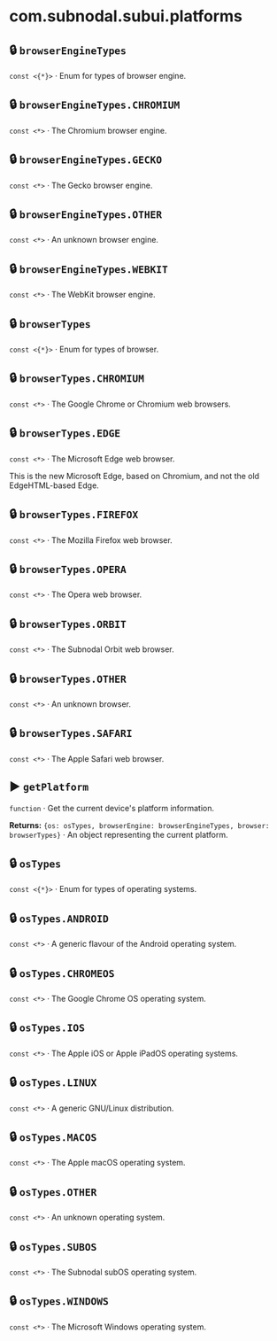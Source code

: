 # com.subnodal.subui.platforms
## 🔒️ `browserEngineTypes`
`const <{*}>` · Enum for types of browser engine.

## 🔒️ `browserEngineTypes.CHROMIUM`
`const <*>` · The Chromium browser engine.

## 🔒️ `browserEngineTypes.GECKO`
`const <*>` · The Gecko browser engine.

## 🔒️ `browserEngineTypes.OTHER`
`const <*>` · An unknown browser engine.

## 🔒️ `browserEngineTypes.WEBKIT`
`const <*>` · The WebKit browser engine.

## 🔒️ `browserTypes`
`const <{*}>` · Enum for types of browser.

## 🔒️ `browserTypes.CHROMIUM`
`const <*>` · The Google Chrome or Chromium web browsers.

## 🔒️ `browserTypes.EDGE`
`const <*>` · The Microsoft Edge web browser. 

This is the new Microsoft Edge, based on Chromium, and not the old
EdgeHTML-based Edge.

## 🔒️ `browserTypes.FIREFOX`
`const <*>` · The Mozilla Firefox web browser.

## 🔒️ `browserTypes.OPERA`
`const <*>` · The Opera web browser.

## 🔒️ `browserTypes.ORBIT`
`const <*>` · The Subnodal Orbit web browser.

## 🔒️ `browserTypes.OTHER`
`const <*>` · An unknown browser.

## 🔒️ `browserTypes.SAFARI`
`const <*>` · The Apple Safari web browser.

## ▶️ `getPlatform`
`function` · Get the current device's platform information.

**Returns:** `{os: osTypes, browserEngine: browserEngineTypes, browser: browserTypes}` · An object representing the current platform.

## 🔒️ `osTypes`
`const <{*}>` · Enum for types of operating systems.

## 🔒️ `osTypes.ANDROID`
`const <*>` · A generic flavour of the Android operating system.

## 🔒️ `osTypes.CHROMEOS`
`const <*>` · The Google Chrome OS operating system.

## 🔒️ `osTypes.IOS`
`const <*>` · The Apple iOS or Apple iPadOS operating systems.

## 🔒️ `osTypes.LINUX`
`const <*>` · A generic GNU/Linux distribution.

## 🔒️ `osTypes.MACOS`
`const <*>` · The Apple macOS operating system.

## 🔒️ `osTypes.OTHER`
`const <*>` · An unknown operating system.

## 🔒️ `osTypes.SUBOS`
`const <*>` · The Subnodal subOS operating system.

## 🔒️ `osTypes.WINDOWS`
`const <*>` · The Microsoft Windows operating system.